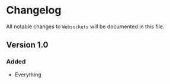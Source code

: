 # Changelog

All notable changes to `Websockets` will be documented in this file.

## Version 1.0

### Added
- Everything
